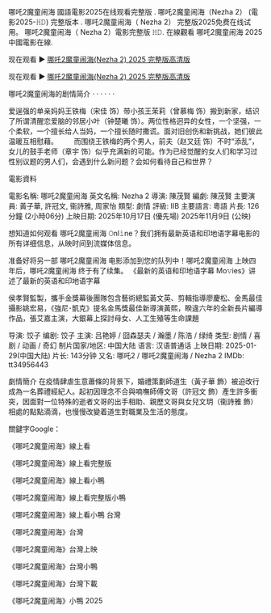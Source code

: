 哪吒2魔童闹海 國語電影2025在线观看完整版 . 哪吒2魔童闹海（Nezha 2） (電影2025-𝙷𝙳) 完整版本 . 哪吒2魔童闹海（ Nezha 2） 完整版2025免费在线试用。 哪吒2魔童闹海（ Nezha 2）電影完整版 𝙷𝙳. 在線觀看 哪吒2魔童闹海 2025 中國電影在線.

现在观看 ▶️ [哪吒2魔童闹海(Nezha 2) 2025 完整版高清版](https://t.co/oPtbyRM65r)

现在观看 ▶️ [哪吒2魔童闹海(Nezha 2) 2025 完整版高清版](https://t.co/oPtbyRM65r)

哪吒2魔童闹海的剧情简介 · · · · · ·

爱逞强的单亲妈妈王铁梅（宋佳 饰）带小孩王茉莉（曾慕梅 饰）搬到新家，结识了所谓清醒恋爱脑的邻居小叶（钟楚曦 饰）。两位性格迥异的女性，一个坚强，一个柔软，一个擅长给人当妈，一个擅长随时撒谎。面对旧创伤和新挑战，她们彼此温暖互相慰藉。 　　而围绕王铁梅的两个男人，前夫（赵又廷 饰）不时“添乱”，女儿的鼓手老师（章宇 饰）似乎充满新的可能。作为已经觉醒的女人们和学习过性别议题的男人们，会遇到什么新问题？会如何看待自己和世界？

電影資料

電影名稱: 哪吒2魔童闹海 英文名稱: Nezha 2 導演: 陳茂賢 編劇: 陳茂賢 主要演員: 黃子華, 許冠文, 衞詩雅, 周家怡 類型: 劇情 評級: IIB 主要語言: 粵語 片長: 126分鐘 (2小時06分) 上映日期: 2025年10月17日 (優先場) 2025年11月9日 (公映)

想知道如何观看 哪吒2魔童闹海 𝙾nl𝚒ne？我们拥有最新英语和印地语字幕电影的所有详细信息，从映时间到流媒体信息。

准备好将另一部 哪吒2魔童闹海 电影添加到您的队列中！哪吒2魔童闹海 上映四年后，哪吒2魔童闹海 终于有了续集。 《最新的英语和印地语字幕 Mo𝚟ies》讲述了最新的英语和印地语字幕

侯孝賢監製，攜手金獎幕後團隊包含藝術總監黃文英、剪輯指導廖慶松、金馬最佳攝影姚宏易，《強尼･凱克》提名金馬獎最佳新導演黃熙，睽違六年的全新長片編導作品，張艾嘉主演，大銀幕上探討母女、人工生殖等生命課題

导演: 饺子 编剧: 饺子 主演: 吕艳婷 / 囧森瑟夫 / 瀚墨 / 陈浩 / 绿绮 类型: 剧情 / 喜剧 / 动画 / 奇幻 制片国家/地区: 中国大陆 语言: 汉语普通话 上映日期: 2025-01-29(中国大陆) 片长: 143分钟 又名: 哪吒2 / 哪吒2魔童闹海 / Nezha 2 IMDb: tt34956443

劇情簡介 在疫情肆虐生意蕭條的背景下，婚禮策劃師道生（黃子華 飾）被迫改行成為一名葬禮經紀人。起初因理念不合與喃嘸師傅文哥（許冠文 飾）產生許多衝突，因面對一位特殊的逝者文哥的出手相助、親歷文哥與女兒文玥（衞詩雅 飾）相處的點點滴滴，也慢慢改變着道生對職業及生活的態度。

關鍵字Google：

《哪吒2魔童闹海》線上看

《哪吒2魔童闹海》線上看完整版

《哪吒2魔童闹海》線上看小鴨

《哪吒2魔童闹海》線上看完整版小鴨

《哪吒2魔童闹海》線上看小鴨 台灣

《哪吒2魔童闹海》台灣

《哪吒2魔童闹海》台灣上映

《哪吒2魔童闹海》台灣小鴨

《哪吒2魔童闹海》台灣下載

《哪吒2魔童闹海》小鴨 2025

